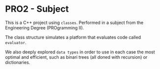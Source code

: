 # PRO2 - Subject

This is a C++ project using `classes`. Performed in a subject from the Engineering Degree (PROgramming II). 

The class structure simulates a platform that evaluates code called `evaluator`.

We also deeply explored `data types` in order to use in each case the most optimal and efficient, such as binari trees  (all doned with recursion) or dictionaries.
